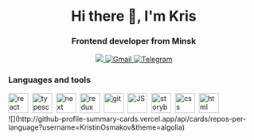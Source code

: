  <div id="header" align="center">
  <h1>Hi there 👋, I'm Kris</h1>
  <h3>Frontend developer from Minsk</h3>
</div>
<div id="badges" align="center">
  <a href="https://www.linkedin.com/in/kristin-osmakov-3a2244254/">
    <img src="https://img.shields.io/badge/LinkedIn-blue?logo=linkedin&logoColor=white&style=for-the-badge" />
  </a>
  <a href="mailto:oskristinov@gmail.com">
    <img src="https://img.shields.io/badge/Gmail-red?style=for-the-badge&logo=gmail&logoColor=white" alt="Gmail" />
  </a>
  <a href="https://t.me/osmakov_k">
    <img src="https://img.shields.io/badge/Telegram-00A3E0?logo=telegram&logoColor=white&style=for-the-badge" alt="Telegram" />
  </a>
</div>
<div id="stack">
 <h3>Languages and tools</h3>
 <div>
  <a href="https://react.dev/" ><img src="https://cdn.jsdelivr.net/gh/devicons/devicon@latest/icons/react/react-original.svg" title="react" width="40px" height="40px" /></a>&nbsp
  <a href="https://www.typescriptlang.org/" ><img src="https://cdn.jsdelivr.net/gh/devicons/devicon@latest/icons/typescript/typescript-plain.svg" title="typescript" width="40px" height="40px" /></a>&nbsp
  <a href="https://nextjs.org/"><img src="https://cdn.jsdelivr.net/gh/devicons/devicon@latest/icons/nextjs/nextjs-plain.svg" title="next" width="40px" height="40px" /></a>&nbsp
  <a href="https://redux.js.org/"><img src="https://cdn.jsdelivr.net/gh/devicons/devicon@latest/icons/redux/redux-original.svg" title="redux" width="40px" height="40px" /></a>&nbsp
  <a href="https://github.com/"><img src="https://cdn.jsdelivr.net/gh/devicons/devicon@latest/icons/git/git-plain.svg" title="git" width="40px" height="40px" /></a>&nbsp
  <a href="https://developer.mozilla.org/en-US/docs/Web/JavaScript"><img src="https://cdn.jsdelivr.net/gh/devicons/devicon@latest/icons/javascript/javascript-plain.svg" title="JS" width="40px" height="40px" /></a>&nbsp 
  <a href="https://storybook.js.org/"><img src="https://cdn.jsdelivr.net/gh/devicons/devicon@latest/icons/storybook/storybook-plain.svg" title="storybook" width="40px" height="40px" /></a>&nbsp 
  <a href="https://developer.mozilla.org/ru/docs/Web/CSS"><img src="https://cdn.jsdelivr.net/gh/devicons/devicon@latest/icons/css3/css3-plain.svg" title="css" width="40px" height="40px" /></a>&nbsp 
  <a href="https://developer.mozilla.org/ru/docs/Learn/Getting_started_with_the_web/HTML_basics"><img src="https://cdn.jsdelivr.net/gh/devicons/devicon@latest/icons/html5/html5-plain.svg" title="html" width="40px" height="40px" /></a>&nbsp      
 </div>
 <div>
  ![](http://github-profile-summary-cards.vercel.app/api/cards/repos-per-language?username=KristinOsmakov&theme=algolia)
 </div>
</div>

